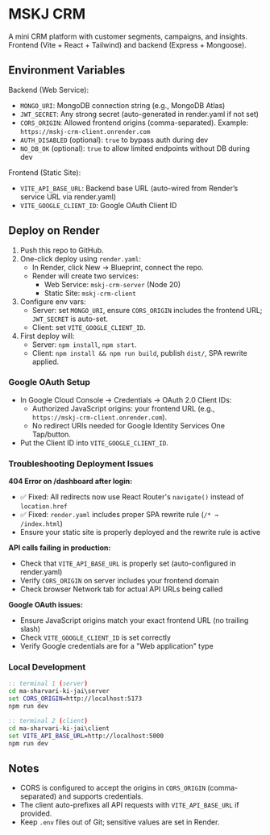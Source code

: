 # MSKJ CRM

A mini CRM platform with customer segments, campaigns, and insights. Frontend (Vite + React + Tailwind) and backend (Express + Mongoose).

## Environment Variables

Backend (Web Service):
- `MONGO_URI`: MongoDB connection string (e.g., MongoDB Atlas)
- `JWT_SECRET`: Any strong secret (auto-generated in render.yaml if not set)
- `CORS_ORIGIN`: Allowed frontend origins (comma-separated). Example: `https://mskj-crm-client.onrender.com`
- `AUTH_DISABLED` (optional): `true` to bypass auth during dev
- `NO_DB_OK` (optional): `true` to allow limited endpoints without DB during dev

Frontend (Static Site):
- `VITE_API_BASE_URL`: Backend base URL (auto-wired from Render’s service URL via render.yaml)
- `VITE_GOOGLE_CLIENT_ID`: Google OAuth Client ID

## Deploy on Render

1. Push this repo to GitHub.
2. One-click deploy using `render.yaml`:
   - In Render, click New → Blueprint, connect the repo.
   - Render will create two services:
     - Web Service: `mskj-crm-server` (Node 20)
     - Static Site: `mskj-crm-client`
3. Configure env vars:
   - Server: set `MONGO_URI`, ensure `CORS_ORIGIN` includes the frontend URL; `JWT_SECRET` is auto-set.
   - Client: set `VITE_GOOGLE_CLIENT_ID`.
4. First deploy will:
   - Server: `npm install`, `npm start`.
   - Client: `npm install && npm run build`, publish `dist/`, SPA rewrite applied.

### Google OAuth Setup
- In Google Cloud Console → Credentials → OAuth 2.0 Client IDs:
  - Authorized JavaScript origins: your frontend URL (e.g., `https://mskj-crm-client.onrender.com`).
  - No redirect URIs needed for Google Identity Services One Tap/button.
- Put the Client ID into `VITE_GOOGLE_CLIENT_ID`.

### Troubleshooting Deployment Issues

**404 Error on /dashboard after login:**
- ✅ Fixed: All redirects now use React Router's `navigate()` instead of `location.href`
- ✅ Fixed: `render.yaml` includes proper SPA rewrite rule (`/* → /index.html`)
- Ensure your static site is properly deployed and the rewrite rule is active

**API calls failing in production:**
- Check that `VITE_API_BASE_URL` is properly set (auto-configured in render.yaml)
- Verify `CORS_ORIGIN` on server includes your frontend domain
- Check browser Network tab for actual API URLs being called

**Google OAuth issues:**
- Ensure JavaScript origins match your exact frontend URL (no trailing slash)
- Check `VITE_GOOGLE_CLIENT_ID` is set correctly
- Verify Google credentials are for a "Web application" type

### Local Development
```cmd
:: terminal 1 (server)
cd ma-sharvari-ki-jai\server
set CORS_ORIGIN=http://localhost:5173
npm run dev

:: terminal 2 (client)
cd ma-sharvari-ki-jai\client
set VITE_API_BASE_URL=http://localhost:5000
npm run dev
```

## Notes
- CORS is configured to accept the origins in `CORS_ORIGIN` (comma-separated) and supports credentials.
- The client auto-prefixes all API requests with `VITE_API_BASE_URL` if provided.
- Keep `.env` files out of Git; sensitive values are set in Render.
